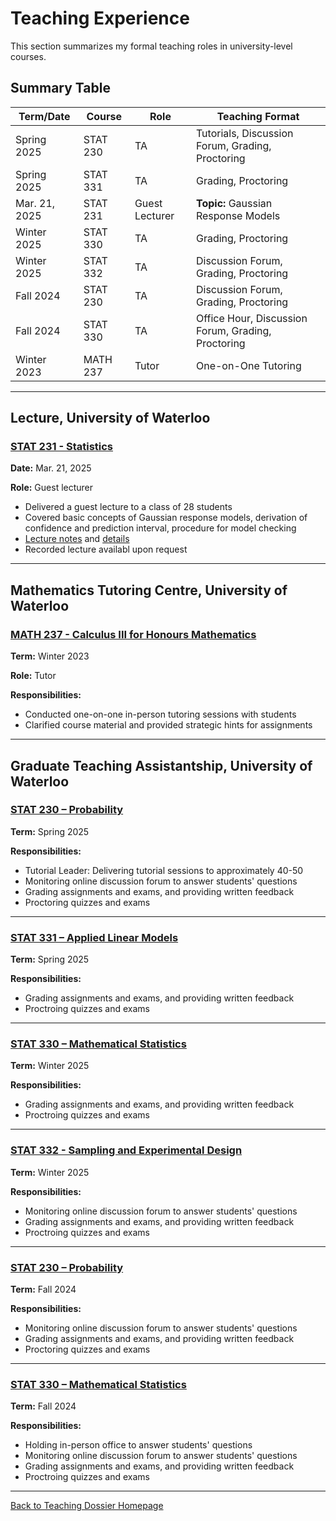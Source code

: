 # Teaching Experience

This section summarizes my formal teaching roles in university-level courses.

## Summary Table

| Term/Date        | Course         | Role         | Teaching Format    |
|-------------|----------------|--------------|---------------------|
| Spring 2025  | STAT 230       | TA           | Tutorials, Discussion Forum, Grading, Proctoring |
| Spring 2025  | STAT 331       | TA           | Grading, Proctoring|
| Mar. 21, 2025| STAT 231       | Guest Lecturer | **Topic:** Gaussian Response Models
| Winter 2025 | STAT 330       | TA           | Grading, Proctoring       |
| Winter 2025 | STAT 332       | TA           |  Discussion Forum, Grading, Proctoring     |
| Fall 2024  | STAT 230       | TA           | Discussion Forum, Grading, Proctoring |
| Fall 2024  | STAT 330       | TA           | Office Hour, Discussion Forum, Grading, Proctoring|
| Winter 2023 | MATH 237      | Tutor        | One-on-One Tutoring |

---

## Lecture, University of Waterloo

### [STAT 231 - Statistics](https://uwaterloo.ca/academic-calendar/undergraduate-studies/catalog#/courses/HJHyWKEmth)

**Date:** Mar. 21, 2025

**Role:** Guest lecturer

- Delivered a guest lecture to a class of 28 students
- Covered basic concepts of Gaussian response models, derivation of confidence and prediction interval, procedure for model checking
- [Lecture notes](./materials/STAT231-Guest-Lecture-Notes.pdf) and [details](./materials/STAT231-guest-lecture-details.pdf)
- Recorded lecture availabl upon request

---

## Mathematics Tutoring Centre, University of Waterloo

### [MATH 237 - Calculus III for Honours Mathematics](https://uwaterloo.ca/academic-calendar/undergraduate-studies/catalog#/courses/rkej1YNmF2)

**Term:** Winter 2023

**Role:** Tutor

**Responsibilities:** 
- Conducted one-on-one in-person tutoring sessions with students
- Clarified course material and provided strategic hints for assignments

---

## Graduate Teaching Assistantship, University of Waterloo

### [STAT 230 – Probability](https://uwaterloo.ca/academic-calendar/undergraduate-studies/catalog#/courses/SkybKN7Yn) 

**Term:** Spring 2025

**Responsibilities:**
- Tutorial Leader: Delivering tutorial sessions to approximately 40-50
- Monitoring online discussion forum to answer students' questions
- Grading assignments and exams, and providing written feedback
- Proctoring quizzes and exams

---

### [STAT 331 – Applied Linear Models](https://uwaterloo.ca/academic-calendar/undergraduate-studies/catalog#/courses/H1E1WY47K3)

**Term:** Spring 2025

**Responsibilities:**
- Grading assignments and exams, and providing written feedback
- Proctroing quizzes and exams
  
---

### [STAT 330 – Mathematical Statistics](https://uwaterloo.ca/academic-calendar/undergraduate-studies/catalog#/courses/Sk1WtN7Yn)

**Term:** Winter 2025

**Responsibilities:**
- Grading assignments and exams, and providing written feedback
- Proctroing quizzes and exams
  
---

### [STAT 332 - Sampling and Experimental Design](https://uwaterloo.ca/academic-calendar/undergraduate-studies/catalog#/courses/BkHyWFEXFh)

**Term:** Winter 2025

**Responsibilities:** 
- Monitoring online discussion forum to answer students' questions
- Grading assignments and exams, and providing written feedback
- Proctroing quizzes and exams

---

### [STAT 230 – Probability](https://uwaterloo.ca/academic-calendar/undergraduate-studies/catalog#/courses/SkybKN7Yn)

**Term:** Fall 2024

**Responsibilities:**
- Monitoring online discussion forum to answer students' questions
- Grading assignments and exams, and providing written feedback
- Proctoring quizzes and exams

---

### [STAT 330 – Mathematical Statistics](https://uwaterloo.ca/academic-calendar/undergraduate-studies/catalog#/courses/Sk1WtN7Yn)

**Term:** Fall 2024

**Responsibilities:**
- Holding in-person office to answer students' questions
- Monitoring online discussion forum to answer students' questions
- Grading assignments and exams, and providing written feedback
- Proctroing quizzes and exams

---

[Back to Teaching Dossier Homepage](./README.md)

